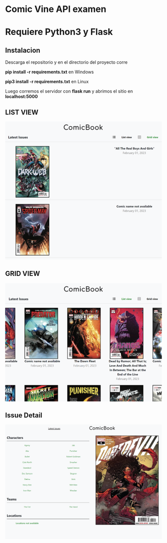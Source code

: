 # Comic Vine API examen

# Requiere Python3 y Flask

## Instalacion

Descarga el repositorio y en el directorio del proyecto corre

**pip install -r requirements.txt** en Windows 

**pip3 install -r requirements.txt** en Linux

Luego corremos el servidor con **flask run** y abrimos el sitio en **localhost:5000**

## LIST VIEW

<img src="LIST.png" width="800">

## GRID VIEW

<img src="GRID.png" width="800">

## Issue Detail

<img src="ISSUE_DETAIL.png" width="800">
